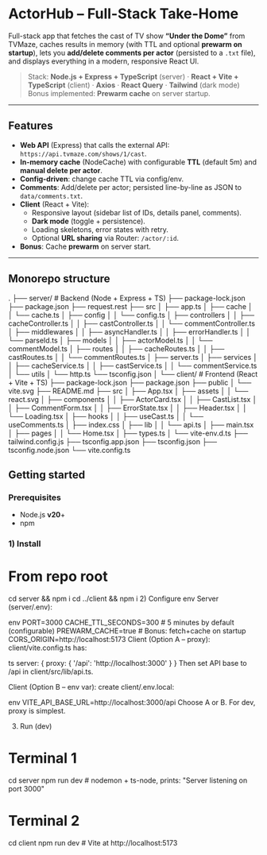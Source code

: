 # ActorHub – Full-Stack Take-Home

Full-stack app that fetches the cast of TV show **“Under the Dome”** from TVMaze, caches results in memory (with TTL and optional **prewarm on startup**), lets you **add/delete comments per actor** (persisted to a `.txt` file), and displays everything in a modern, responsive React UI.

> Stack: **Node.js + Express + TypeScript** (server) · **React + Vite + TypeScript** (client) · **Axios** · **React Query** · **Tailwind** (dark mode)  
> Bonus implemented: **Prewarm cache** on server startup.

---

## Features

- **Web API** (Express) that calls the external API: `https://api.tvmaze.com/shows/1/cast`.
- **In-memory cache** (NodeCache) with configurable **TTL** (default 5m) and **manual delete per actor**.
- **Config-driven**: change cache TTL via config/env.
- **Comments**: Add/delete per actor; persisted line-by-line as JSON to `data/comments.txt`.
- **Client** (React + Vite):
  - Responsive layout (sidebar list of IDs, details panel, comments).
  - **Dark mode** (toggle + persistence).
  - Loading skeletons, error states with retry.
  - Optional **URL sharing** via Router: `/actor/:id`.
- **Bonus**: Cache **prewarm** on server start.

---

## Monorepo structure

.
├── server/ # Backend (Node + Express + TS)
├── package-lock.json
├── package.json
├── request.rest
├── src
│   ├── app.ts
│   ├── cache
│   │   └── cache.ts
│   ├── config
│   │   └── config.ts
│   ├── controllers
│   │   ├── cacheController.ts
│   │   ├── castController.ts
│   │   └── commentController.ts
│   ├── middlewares
│   │   ├── asyncHandler.ts
│   │   ├── errorHandler.ts
│   │   └── parseId.ts
│   ├── models
│   │   ├── actorModel.ts
│   │   └── commentModel.ts
│   ├── routes
│   │   ├── cacheRoutes.ts
│   │   ├── castRoutes.ts
│   │   └── commentRoutes.ts
│   ├── server.ts
│   ├── services
│   │   ├── cacheService.ts
│   │   ├── castService.ts
│   │   └── commentService.ts
│   └── utils
│       └── http.ts
└── tsconfig.json
│
└── client/ # Frontend (React + Vite + TS)
├── package-lock.json
├── package.json
├── public
│   └── vite.svg
├── README.md
├── src
│   ├── App.tsx
│   ├── assets
│   │   └── react.svg
│   ├── components
│   │   ├── ActorCard.tsx
│   │   ├── CastList.tsx
│   │   ├── CommentForm.tsx
│   │   ├── ErrorState.tsx
│   │   ├── Header.tsx
│   │   └── Loading.tsx
│   ├── hooks
│   │   ├── useCast.ts
│   │   └── useComments.ts
│   ├── index.css
│   ├── lib
│   │   └── api.ts
│   ├── main.tsx
│   ├── pages
│   │   └── Home.tsx
│   ├── types.ts
│   └── vite-env.d.ts
├── tailwind.config.js
├── tsconfig.app.json
├── tsconfig.json
├── tsconfig.node.json
└── vite.config.ts


## Getting started

### Prerequisites
- Node.js **v20**+
- npm

### 1) Install

# From repo root
cd server && npm i
cd ../client && npm i
2) Configure env
Server (server/.env):

env
PORT=3000
CACHE_TTL_SECONDS=300   # 5 minutes by default (configurable)
PREWARM_CACHE=true      # Bonus: fetch+cache on startup
CORS_ORIGIN=http://localhost:5173
Client (Option A – proxy): client/vite.config.ts has:

ts
server: { proxy: { '/api': 'http://localhost:3000' } }
Then set API base to /api in client/src/lib/api.ts.

Client (Option B – env var): create client/.env.local:

env
VITE_API_BASE_URL=http://localhost:3000/api
Choose A or B. For dev, proxy is simplest.

3) Run (dev)

# Terminal 1
cd server
npm run dev     # nodemon + ts-node, prints: "Server listening on port 3000"

# Terminal 2
cd client
npm run dev     # Vite at http://localhost:5173
